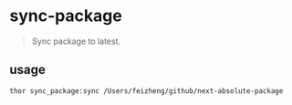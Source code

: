# sync-package
> Sync package to latest.

## usage
```shell
thor sync_package:sync /Users/feizheng/github/next-absolute-package
```
